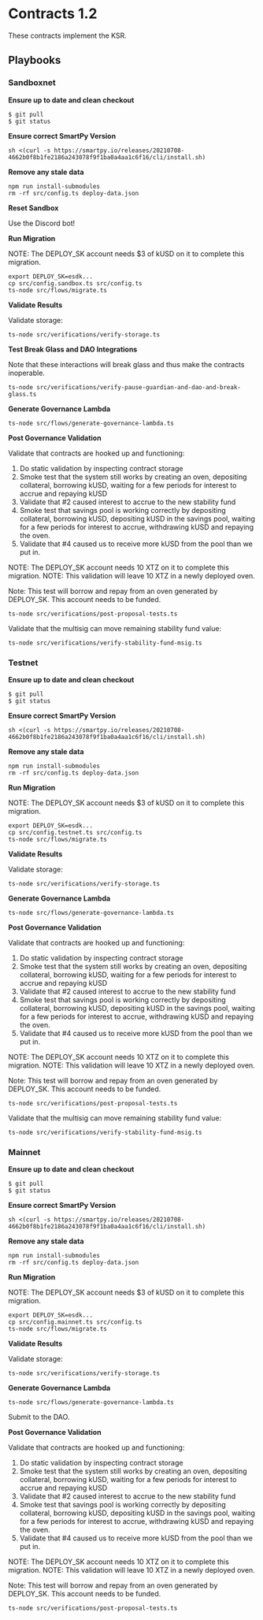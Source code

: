 # Contracts 1.2

These contracts implement the KSR. 

## Playbooks
### Sandboxnet

**Ensure up to date and clean checkout**
```
$ git pull
$ git status
```

**Ensure correct SmartPy Version**

```
sh <(curl -s https://smartpy.io/releases/20210708-4662b0f8b1fe2186a243078f9f1ba0a4aa1c6f16/cli/install.sh)
```

**Remove any stale data**
```
npm run install-submodules
rm -rf src/config.ts deploy-data.json
```

**Reset Sandbox**

Use the Discord bot!

**Run Migration**

NOTE: The DEPLOY_SK account needs $3 of kUSD on it to complete this migration.

```
export DEPLOY_SK=esdk...
cp src/config.sandbox.ts src/config.ts
ts-node src/flows/migrate.ts
```

**Validate Results**

Validate storage:
```
ts-node src/verifications/verify-storage.ts
```

**Test Break Glass and DAO Integrations**

Note that these interactions will break glass and thus make the contracts inoperable. 

```
ts-node src/verifications/verify-pause-guardian-and-dao-and-break-glass.ts
```

**Generate Governance Lambda**

```
ts-node src/flows/generate-governance-lambda.ts
```

**Post Governance Validation**

Validate that contracts are hooked up and functioning:
1. Do static validation by inspecting contract storage
2. Smoke test that the system still works by creating an oven, depositing collateral, borrowing kUSD, waiting for a few periods for interest to accrue and repaying kUSD
3. Validate that #2 caused interest to accrue to the new stability fund
4. Smoke test that savings pool is working correctly by depositing collateral, borrowing kUSD, depositing kUSD in the savings pool, waiting for a few periods for interest to accrue, withdrawing kUSD and repaying the oven.
5. Validate that #4 caused us to receive more kUSD from the pool than we put in. 

NOTE: The DEPLOY_SK account needs 10 XTZ on it to complete this migration.
NOTE: This validation will leave 10 XTZ in a newly deployed oven.

Note: This test will borrow and repay from an oven generated by DEPLOY_SK. This account needs to be funded.
```
ts-node src/verifications/post-proposal-tests.ts
```

Validate that the multisig can move remaining stability fund value:
```
ts-node src/verifications/verify-stability-fund-msig.ts
```

### Testnet


**Ensure up to date and clean checkout**
```
$ git pull
$ git status
```

**Ensure correct SmartPy Version**

```
sh <(curl -s https://smartpy.io/releases/20210708-4662b0f8b1fe2186a243078f9f1ba0a4aa1c6f16/cli/install.sh)
```

**Remove any stale data**
```
npm run install-submodules
rm -rf src/config.ts deploy-data.json
```

**Run Migration**

NOTE: The DEPLOY_SK account needs $3 of kUSD on it to complete this migration.

```
export DEPLOY_SK=esdk...
cp src/config.testnet.ts src/config.ts
ts-node src/flows/migrate.ts
```

**Validate Results**

Validate storage:
```
ts-node src/verifications/verify-storage.ts
```

**Generate Governance Lambda**

```
ts-node src/flows/generate-governance-lambda.ts
```

**Post Governance Validation**

Validate that contracts are hooked up and functioning:
1. Do static validation by inspecting contract storage
2. Smoke test that the system still works by creating an oven, depositing collateral, borrowing kUSD, waiting for a few periods for interest to accrue and repaying kUSD
3. Validate that #2 caused interest to accrue to the new stability fund
4. Smoke test that savings pool is working correctly by depositing collateral, borrowing kUSD, depositing kUSD in the savings pool, waiting for a few periods for interest to accrue, withdrawing kUSD and repaying the oven.
5. Validate that #4 caused us to receive more kUSD from the pool than we put in. 

NOTE: The DEPLOY_SK account needs 10 XTZ on it to complete this migration.
NOTE: This validation will leave 10 XTZ in a newly deployed oven.

Note: This test will borrow and repay from an oven generated by DEPLOY_SK. This account needs to be funded.
```
ts-node src/verifications/post-proposal-tests.ts
```

Validate that the multisig can move remaining stability fund value:
```
ts-node src/verifications/verify-stability-fund-msig.ts
```

### Mainnet

**Ensure up to date and clean checkout**
```
$ git pull
$ git status
```

**Ensure correct SmartPy Version**

```
sh <(curl -s https://smartpy.io/releases/20210708-4662b0f8b1fe2186a243078f9f1ba0a4aa1c6f16/cli/install.sh)
```

**Remove any stale data**
```
npm run install-submodules
rm -rf src/config.ts deploy-data.json
```

**Run Migration**

NOTE: The DEPLOY_SK account needs $3 of kUSD on it to complete this migration.

```
export DEPLOY_SK=esdk...
cp src/config.mainnet.ts src/config.ts
ts-node src/flows/migrate.ts
```

**Validate Results**

Validate storage:
```
ts-node src/verifications/verify-storage.ts
```

**Generate Governance Lambda**

```
ts-node src/flows/generate-governance-lambda.ts
```

Submit to the DAO.

**Post Governance Validation**

Validate that contracts are hooked up and functioning:
1. Do static validation by inspecting contract storage
2. Smoke test that the system still works by creating an oven, depositing collateral, borrowing kUSD, waiting for a few periods for interest to accrue and repaying kUSD
3. Validate that #2 caused interest to accrue to the new stability fund
4. Smoke test that savings pool is working correctly by depositing collateral, borrowing kUSD, depositing kUSD in the savings pool, waiting for a few periods for interest to accrue, withdrawing kUSD and repaying the oven.
5. Validate that #4 caused us to receive more kUSD from the pool than we put in. 

NOTE: The DEPLOY_SK account needs 10 XTZ on it to complete this migration.
NOTE: This validation will leave 10 XTZ in a newly deployed oven.

Note: This test will borrow and repay from an oven generated by DEPLOY_SK. This account needs to be funded.
```
ts-node src/verifications/post-proposal-tests.ts
```
